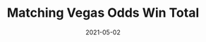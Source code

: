 ---
layout: layouts/post.njk
title: Matching Vegas Odds Win Total
date: 2021-05-02
humanDate: May 2nd, 2021
tags: [
    post,
    total,
    past_seasons,
    2020_season
]
totalDonations: 571.85
doneeShort: "PAWS"
donee: Philadelphia Animal Welfare Society
doneeLink: https://www.phillypaws.org/
threadLink: https://www.reddit.com/r/sixers/comments/n350y1/in_honor_of_the_76ers_potentially_matching_their/
desc: "In honor of the 76ers potentially matching their Vegas odds win total of 43 with a win tonight, I’m sending a donation to PAWS (Philadelphia Animal Welfare Society). Who’s with me?!"
---